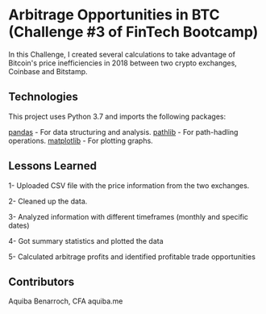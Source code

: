 # Arbitrage Opportunities in BTC (Challenge #3 of FinTech Bootcamp)

In this Challenge, I created several calculations to take advantage of Bitcoin's price inefficiencies in 2018 between two crypto exchanges, Coinbase and Bitstamp.

## Technologies

This project uses Python 3.7 and imports the following packages:

[pandas](https://pandas.pydata.org/docs/) - For data structuring and analysis.
[pathlib](https://docs.python.org/3/library/pathlib.html) - For path-hadling operations.
[matplotlib](https://matplotlib.org/stable/contents.html) - For plotting graphs.

## Lessons Learned

1- Uploaded CSV file with the price information from the two exchanges.

2- Cleaned up the data.

3- Analyzed information with different timeframes (monthly and specific dates)

4- Got summary statistics and plotted the data

5- Calculated arbitrage profits and identified profitable trade opportunities

## Contributors

Aquiba Benarroch, CFA
aquiba.me
